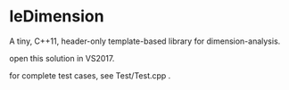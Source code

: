 # leDimension
A tiny, C++11, header-only template-based library for dimension-analysis.

open this solution in VS2017.

for complete test cases, see Test/Test.cpp .
